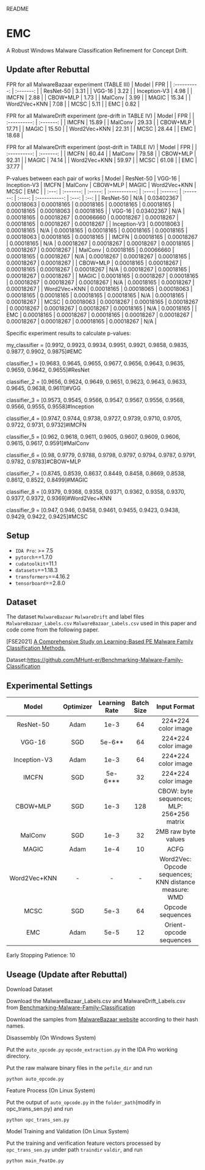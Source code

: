 README

# EMC

A Robust Windows Malware Classification Refinement for Concept Drift.


## Update after Rebuttal
FPR for all MalwareBazaar experiment (TABLE III)
|    Model     |    FPR    |
| :----------: | :-------: | 
|  ResNet-50   |    3.31   |
|    VGG-16    |    3.22   |
| Inception-V3 |    4.98   |
|    IMCFN     |    2.88   |
|   CBOW+MLP   |    1.73   |
|   MalConv    |    3.99   |
|    MAGIC     |   15.34   |
| Word2Vec+KNN |    7.08   |
|     MCSC     |    5.11   |
|     EMC      |    0.82   |

FPR for all MalwareDrift experiment (pre-drift in TABLE IV)
|    Model     |    FPR    |
| :----------: | :-------: | 
|    IMCFN     |   15.89   |
|   MalConv    |   29.33   |
|   CBOW+MLP   |   17.71   |
|    MAGIC     |   15.50   |
| Word2Vec+KNN |   22.31   |
|     MCSC     |   28.44   |
|     EMC      |   18.68   |

FPR for all MalwareDrift experiment (post-drift in TABLE IV)
|    Model     |    FPR    |
| :----------: | :-------: | 
|    IMCFN     |   60.44   |
|   MalConv    |   79.58   |
|   CBOW+MLP   |   92.31   |
|    MAGIC     |   74.14   |
| Word2Vec+KNN |   59.97   |
|     MCSC     |   61.08   |
|     EMC      |   37.77   |

P-values between each pair of works 
| Model | ResNet-50 | VGG-16 | Inception-V3 | IMCFN | MalConv | CBOW+MLP | MAGIC | Word2Vec+KNN | MCSC | EMC |
| :---: | :-------: | :-----: | :-----------: | :----: | :------: | :-------: | :----: | :-----------: | :---: | :--: |
| ResNet-50 | N/A | 0.03402367 | 0.00018063 | 0.00018165 | 0.00018165 | 0.00018165 | 0.00018165 | 0.00018165 | 0.00018063 | 0.00018165 |
| VGG-16 | 0.03402367 | N/A | 0.00018165 | 0.00018267 | 0.00066660 | 0.00018267 | 0.00018267 | 0.00018165 | 0.00018267 | 0.00018267 |
| Inception-V3 | 0.00018063 | 0.00018165 | N/A | 0.00018165 | 0.00018165 | 0.00018165 | 0.00018165 | 0.00018063 | 0.00018165 | 0.00018165 |
| IMCFN | 0.00018165 | 0.00018267 | 0.00018165 | N/A | 0.00018267 | 0.00018267 | 0.00018267 | 0.00018165 | 0.00018267 | 0.00018267 |
| MalConv | 0.00018165 | 0.00066660 | 0.00018165 | 0.00018267 | N/A | 0.00018267 | 0.00018267 | 0.00018165 | 0.00018267 | 0.00018267 |
| CBOW+MLP | 0.00018165 | 0.00018267 | 0.00018165 | 0.00018267 | 0.00018267 | N/A | 0.00018267 | 0.00018165 | 0.00018267 | 0.00018267 |
| MAGIC | 0.00018165 | 0.00018267 | 0.00018165 | 0.00018267 | 0.00018267 | 0.00018267 | N/A | 0.00018165 | 0.00018267 | 0.00018267 |
| Word2Vec+KNN | 0.00018165 | 0.00018065 | 0.00018063 | 0.00018165 | 0.00018165 | 0.00018165 | 0.00018165 | N/A | 0.00018165 | 0.00018267 |
| MCSC | 0.00018063 | 0.00018267 | 0.00018165 | 0.00018267 | 0.00018267 | 0.00018267 | 0.00018267 | 0.00018165 | N/A | 0.00018165 |
| EMC | 0.00018165 | 0.00018267 | 0.00018165 | 0.00018267 | 0.00018267 | 0.00018267 | 0.00018267 | 0.00018165 | 0.00018267 | N/A |

Specific experiment results to calculate p-values:

my_classifier = [0.9912, 0.9923, 0.9934, 0.9951, 0.9921, 0.9858, 0.9835, 0.9877, 0.9902, 0.9875]#EMC

classifier_1 = [0.9683, 0.9645, 0.9655, 0.9677, 0.9656, 0.9643, 0.9635, 0.9659, 0.9642, 0.9655]#ResNet

classifier_2 = [0.9656, 0.9624, 0.9649, 0.9651, 0.9623, 0.9643, 0.9633, 0.9645, 0.9638, 0.9611]#VGG

classifier_3 = [0.9573, 0.9545, 0.9566, 0.9547, 0.9567, 0.9556, 0.9568, 0.9566, 0.9555, 0.9558]#Inception

classifier_4 = [0.9747, 0.9744, 0.9738, 0.9727, 0.9739, 0.9710, 0.9705, 0.9722, 0.9731, 0.9732]#IMCFN

classifier_5 = [0.962, 0.9618, 0.9611, 0.9605, 0.9607, 0.9609, 0.9606, 0.9615, 0.9617, 0.9591]#MalConv

classifier_6 = [0.98, 0.9779, 0.9788, 0.9798, 0.9797, 0.9794, 0.9787, 0.9791, 0.9782, 0.9783]#CBOW+MLP

classifier_7 = [0.8745, 0.8539, 0.8637, 0.8449, 0.8458, 0.8669, 0.8538, 0.8612, 0.8522, 0.8499]#MAGIC

classifier_8 = [0.9379, 0.9368, 0.9358, 0.9371, 0.9362, 0.9358, 0.9370, 0.9377, 0.9372, 0.9369]#Word2Vec+KNN

classifier_9 = [0.947, 0.946, 0.9458, 0.9461, 0.9455, 0.9423, 0.9438, 0.9429, 0.9422, 0.9425]#MCSC


## Setup

* `IDA Pro`: >= 7.5
* `pytorch`==1.7.0 
* `cudatoolkit`=11.1
* `datasets`==1.18.3
* `transformers`==4.16.2
* `tensorboard`==2.8.0

## Dataset

The dataset `MalwareBazaar` `MalwareDrift` and label files `MalwareBazaar_Labels.csv` `MalwareBazaar_Labels.csv` used in this paper and code come from the following paper.

\[FSE2021\] [A Comprehensive Study on Learning-Based PE Malware Family Classification Methods.](https://dl.acm.org/doi/abs/10.1145/3468264.3473925)

Dataset:<https://github.com/MHunt-er/Benchmarking-Malware-Family-Classification>


## Experimental Settings

|    Model     | Optimizer | Learning Rate | Batch Size |                     Input Format                      |
| :----------: | :-------: | :-----------: | :--------: | :---------------------------------------------------: |
|  ResNet-50   |   Adam    |     1e-3      |     64     |                  224*224 color image                  |
|    VGG-16    |    SGD    |    5e-6**     |     64     |                  224*224 color image                  |
| Inception-V3 |   Adam    |     1e-3      |     64     |                  224*224 color image                  |
|    IMCFN     |    SGD    |    5e-6***    |     32     |                  224*224 color image                  |
|   CBOW+MLP   |    SGD    |     1e-3      |    128     |       CBOW: byte sequences; MLP: 256*256 matrix       |
|   MalConv    |    SGD    |     1e-3      |     32     |                  2MB raw byte values                  |
|    MAGIC     |   Adam    |     1e-4      |     10     |                         ACFG                          |
| Word2Vec+KNN |     -     |       -       |     -      | Word2Vec: Opcode sequences; KNN distance measure: WMD |
|     MCSC     |    SGD    |     5e-3      |     64     |                   Opcode sequences                    |
|     EMC      |   Adam    |     5e-5      |     12     |                Orient-opcode sequences                |

Early Stopping Patience: 10


## Useage (Update after Rebuttal)

Download Dataset

Download the MalwareBazaar_Labels.csv and MalwareDrift_Labels.csv from [Benchmarking-Malware-Family-Classification
](https://github.com/MHunt-er/Benchmarking-Malware-Family-Classification/tree/main/Datasets)

Download the samples from [MalwareBazaar website](https://bazaar.abuse.ch/api/) according to their hash names.


Disassembly (On Windows System)

Put the `auto_opcode.py`  `opcode_extraction.py` in the IDA Pro working directory. 

Put the raw malware binary files in the `pefile_dir` and run
```
python auto_opcode.py
```

Feature Process (On Linux System)

Put the output of `auto_opcode.py` in the `folder_path`(modify in opc_trans_sen.py) and run
```
python opc_trans_sen.py
```

Model Training and Validation (On Linux System)

Put the training and verification feature vectors processed by `opc_trans_sen.py` under path `traindir` `valdir`, and run
```
python main_FeatDe.py
```

